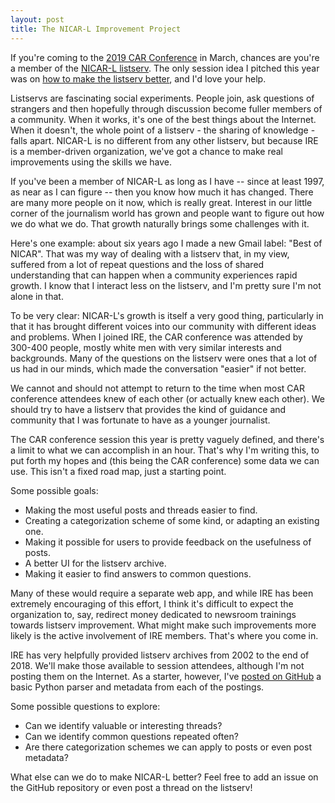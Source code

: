 ```yaml
---
layout: post
title: The NICAR-L Improvement Project
---
```


If you're coming to the [2019 CAR Conference](https://www.ire.org/events-and-training/conferences/nicar-2019) in March, chances are you're a member of the [NICAR-L listserv](https://www.ire.org/resource-center/listservs/subscribe-to-nicar-l). The only session idea I pitched this year was on [how to make the listserv better](https://www.ire.org/events-and-training/event/3433/4362/), and I'd love your help.

Listservs are fascinating social experiments. People join, ask questions of strangers and then hopefully through discussion become fuller members of a community. When it works, it's one of the best things about the Internet. When it doesn't, the whole point of a listserv - the sharing of knowledge - falls apart. NICAR-L is no different from any other listserv, but because IRE is a member-driven organization, we've got a chance to make real improvements using the skills we have.

If you've been a member of NICAR-L as long as I have -- since at least 1997, as near as I can figure -- then you know how much it has changed. There are many more people on it now, which is really great. Interest in our little corner of the journalism world has grown and people want to figure out how we do what we do. That growth naturally brings some challenges with it.

Here's one example: about six years ago I made a new Gmail label: "Best of NICAR". That was my way of dealing with a listserv that, in my view, suffered from a lot of repeat questions and the loss of shared understanding that can happen when a community experiences rapid growth. I know that I interact less on the listserv, and I'm pretty sure I'm not alone in that.

To be very clear: NICAR-L's growth is itself a very good thing, particularly in that it has brought different voices into our community with different ideas and problems. When I joined IRE, the CAR conference was attended by 300-400 people, mostly white men with very similar interests and backgrounds. Many of the questions on the listserv were ones that a lot of us had in our minds, which made the conversation "easier" if not better.

We cannot and should not attempt to return to the time when most CAR conference attendees knew of each other (or actually knew each other). We should try to have a listserv that provides the kind of guidance and community that I was fortunate to have as a younger journalist.

The CAR conference session this year is pretty vaguely defined, and there's a limit to what we can accomplish in an hour. That's why I'm writing this, to put forth my hopes and (this being the CAR conference) some data we can use. This isn't a fixed road map, just a starting point.

Some possible goals:

* Making the most useful posts and threads easier to find.
* Creating a categorization scheme of some kind, or adapting an existing one.
* Making it possible for users to provide feedback on the usefulness of posts.
* A better UI for the listserv archive.
* Making it easier to find answers to common questions.

Many of these would require a separate web app, and while IRE has been extremely encouraging of this effort, I think it's difficult to expect the organization to, say, redirect money dedicated to newsroom trainings towards listserv improvement. What might make such improvements more likely is the active involvement of IRE members. That's where you come in.

IRE has very helpfully provided listserv archives from 2002 to the end of 2018. We'll make those available to session attendees, although I'm not posting them on the Internet. As a starter, however, I've [posted on GitHub](https://github.com/dwillis/nicarl-archives) a basic Python parser and metadata from each of the postings.

Some possible questions to explore:

* Can we identify valuable or interesting threads?
* Can we identify common questions repeated often?
* Are there categorization schemes we can apply to posts or even post metadata?

What else can we do to make NICAR-L better? Feel free to add an issue on the GitHub repository or even post a thread on the listserv!
